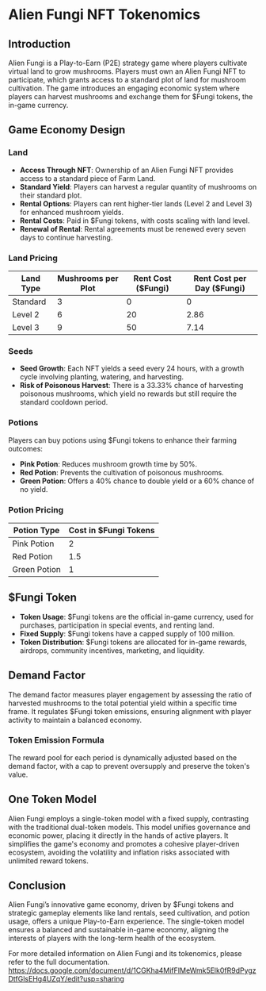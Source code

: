 # Alien Fungi NFT Tokenomics

## **Introduction**
Alien Fungi is a Play-to-Earn (P2E) strategy game where players cultivate virtual land to grow mushrooms. Players must own an Alien Fungi NFT to participate, which grants access to a standard plot of land for mushroom cultivation. The game introduces an engaging economic system where players can harvest mushrooms and exchange them for $Fungi tokens, the in-game currency.

## **Game Economy Design**
### **Land**
- **Access Through NFT**: Ownership of an Alien Fungi NFT provides access to a standard piece of Farm Land.
- **Standard Yield**: Players can harvest a regular quantity of mushrooms on their standard plot.
- **Rental Options**: Players can rent higher-tier lands (Level 2 and Level 3) for enhanced mushroom yields.
- **Rental Costs**: Paid in $Fungi tokens, with costs scaling with land level.
- **Renewal of Rental**: Rental agreements must be renewed every seven days to continue harvesting.

### **Land Pricing**
| Land Type   | Mushrooms per Plot | Rent Cost ($Fungi) | Rent Cost per Day ($Fungi) |
|-------------|--------------------|--------------------|----------------------------|
| Standard    | 3                  | 0                  | 0                          |
| Level 2     | 6                  | 20                 | 2.86                       |
| Level 3     | 9                  | 50                 | 7.14                       |

### **Seeds**
- **Seed Growth**: Each NFT yields a seed every 24 hours, with a growth cycle involving planting, watering, and harvesting.
- **Risk of Poisonous Harvest**: There is a 33.33% chance of harvesting poisonous mushrooms, which yield no rewards but still require the standard cooldown period.

### **Potions**
Players can buy potions using $Fungi tokens to enhance their farming outcomes:
- **Pink Potion**: Reduces mushroom growth time by 50%.
- **Red Potion**: Prevents the cultivation of poisonous mushrooms.
- **Green Potion**: Offers a 40% chance to double yield or a 60% chance of no yield.

### **Potion Pricing**
| Potion Type | Cost in $Fungi Tokens |
|-------------|-----------------------|
| Pink Potion | 2                     |
| Red Potion  | 1.5                   |
| Green Potion| 1                     |

## **$Fungi Token**
- **Token Usage**: $Fungi tokens are the official in-game currency, used for purchases, participation in special events, and renting land.
- **Fixed Supply**: $Fungi tokens have a capped supply of 100 million.
- **Token Distribution**: $Fungi tokens are allocated for in-game rewards, airdrops, community incentives, marketing, and liquidity.

## **Demand Factor**
The demand factor measures player engagement by assessing the ratio of harvested mushrooms to the total potential yield within a specific time frame. It regulates $Fungi token emissions, ensuring alignment with player activity to maintain a balanced economy.

### **Token Emission Formula**
The reward pool for each period is dynamically adjusted based on the demand factor, with a cap to prevent oversupply and preserve the token's value.

## **One Token Model**
Alien Fungi employs a single-token model with a fixed supply, contrasting with the traditional dual-token models. This model unifies governance and economic power, placing it directly in the hands of active players. It simplifies the game's economy and promotes a cohesive player-driven ecosystem, avoiding the volatility and inflation risks associated with unlimited reward tokens.

## **Conclusion**
Alien Fungi’s innovative game economy, driven by $Fungi tokens and strategic gameplay elements like land rentals, seed cultivation, and potion usage, offers a unique Play-to-Earn experience. The single-token model ensures a balanced and sustainable in-game economy, aligning the interests of players with the long-term health of the ecosystem.

For more detailed information on Alien Fungi and its tokenomics, please refer to the full documentation.
https://docs.google.com/document/d/1CGKha4MifFIMeWmk5Elk0fR9dPygzDtfGlsEHg4UZqY/edit?usp=sharing
